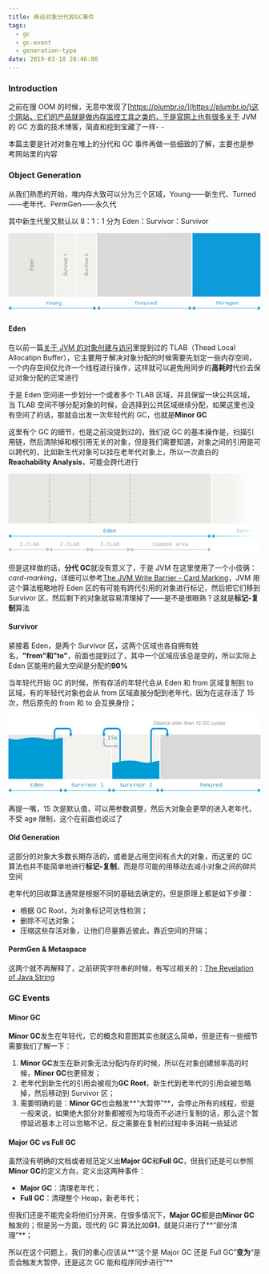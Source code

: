 ```yaml
---
title: 再谈对象分代和GC事件
tags:
  - gc
  - gc-event
  - generation-type
date: 2019-03-18 20:46:00
---
```


### Introduction

之前在搜 OOM 的时候，无意中发现了[https://plumbr.io/](https://plumbr.io/)这个网站，它们的产品就是做内存监控工具之类的，于是官网上也有很多关于 JVM 的 GC 方面的技术博客，简直和挖到宝藏了一样- -

本篇主要是针对对象在堆上的分代和 GC 事件再做一些细致的了解，主要也是参考网站里的内容

### Object Generation

从我们熟悉的开始，堆内存大致可以分为三个区域，Young——新生代、Turned——老年代、PermGen——永久代

其中新生代里又默认以 8：1：1 分为 Eden：Survivor：Survivor

![](../../img/20190318213039.png)

#### Eden

在以前一篇[关于 JVM 的对象创建与访问](./18669ga.html)里提到过的 TLAB（Thead Local Allocatipn Buffer），它主要用于解决对象分配的时候需要先划定一些内存空间，一个内存空间仅允许一个线程进行操作，这样就可以避免用同步的**高耗时**代价去保证对象分配的正常进行

于是 Eden 空间进一步划分一个或者多个 TLAB 区域，并且保留一块公共区域，当 TLAB 空间不够分配对象的时候，会选择到公共区域继续分配，如果这里也没有空间了的话，那就会出发一次年轻代的 GC，也就是**Minor GC**

这里有个 GC 的细节，也是之前没提到过的，我们说 GC 的基本操作是，扫描引用链，然后清除掉和根引用无关的对象，但是我们需要知道，对象之间的引用是可以跨代的，比如新生代对象可以挂在老年代对象上，所以一次直白的**Reachability Analysis**，可能会跨代进行

![](../../img/20190318214251.png)

但是这样做的话，**分代 GC**就没有意义了，于是 JVM 在这里使用了一个小伎俩：_card-marking_，详细可以参考[The JVM Write Barrier - Card Marking](http://psy-lob-saw.blogspot.com/2014/10/the-jvm-write-barrier-card-marking.html)，JVM 用这个算法粗略地将 Eden 区的有可能有跨代引用的对象进行标记，然后把它们移到 Survivor 区，然后剩下的对象就容易清理掉了——是不是很眼熟？这就是**标记-复制**算法

#### Survivor

紧接着 Eden，是两个 Survivor 区，这两个区域也各自拥有姓名，**"from"**和**"to"**，前面也提到过了，其中一个区域应该总是空的，所以实际上 Eden 区能用的最大空间是分配的**90%**

当年轻代开始 GC 的时候，所有存活的年轻代会从 Eden 和 from 区域复制到 to 区域，有的年轻代对象也会从 from 区域直接分配到老年代，因为在这存活了 15 次，然后原先的 from 和 to 会互换身份；

![](../../img/20190318223935.png)

再提一嘴，15 次是默认值，可以用参数调整，然后大对象会更早的进入老年代，不受 age 限制，这个在前面也说过了

#### Old Generation

这部分的对象大多数长期存活的，或者是占用空间有点大的对象，而这里的 GC 算法也并不能简单地进行**标记-复制**，而是尽可能的用移动去减小对象之间的碎片空间

老年代的回收算法通常是根据不同的基础去确定的，但是原理上都是如下步骤：

- 根据 GC Root，为对象标记可达性检测；
- 删除不可达对象；
- 压缩这些存活对象，让他们尽量靠近彼此，靠近空间的开端；

#### PermGen & Metaspace

这两个就不再解释了，之前研究字符串的时候，有写过相关的：[The Revelation of Java String](./46bhg0.html)

### GC Events

#### Minor GC

**Minor GC**发生在年轻代，它的概念和意图其实也就这么简单，但是还有一些细节需要我们了解一下：

1. **Minor GC**发生在新对象无法分配内存的时候，所以在对象创建频率高的时候，**Minor GC**也更频发；
2. 老年代到新生代的引用会被视为**GC Root**，新生代到老年代的引用会被忽略掉，然后移动到 Survivor 区；
3. 需要明确的是：**Minor GC**也会触发**“大暂停”**，会停止所有的线程，但是一般来说，如果绝大部分对象都被视为垃圾而不必进行复制的话，那么这个暂停延迟基本上可以忽略不记，反之需要在复制的过程中多消耗一些延迟

#### Major GC vs Full GC

虽然没有明确的文档或者规范定义出**Major GC**和**Full GC**，但我们还是可以参照**Minor GC**的定义方向，定义出这两种事件：

- **Major GC**：清理老年代；
- **Full GC**：清理整个 Heap，新老年代；

但我们还是不能完全将他们分开来，在很多情况下，**Major GC**都是由**Minor GC**触发的；但是另一方面，现代的 GC 算法比如**G1**，就是只进行了**“部分清理”**；

所以在这个问题上，我们的重心应该从**“这个是 Major GC 还是 Full GC”**变为**“是否会触发大暂停，还是这次 GC 能和程序同步进行”**
